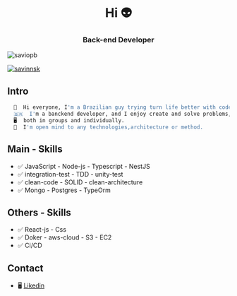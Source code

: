<h1 align="center">Hi 👽</h1>
<h3 align="center">Back-end Developer</h3>

<p align="left"> <img src="https://komarev.com/ghpvc/?username=saviopb&label=Profile%20views&color=0e75b6&style=flat" alt="saviopb" /> </p>


<p align="left"> <a href="https://twitter.com/savinnsk" target="blank"><img src="https://img.shields.io/twitter/follow/savinnsk?logo=twitter&style=for-the-badge" alt="savinnsk" /></a> </p>

## Intro

```zsh 
  🧑  Hi everyone, I'm a Brazilian guy trying turn life better with code...
  🇧🇷  I'm a banckend developer, and I enjoy create and solve problems,
  🖥️  both in groups and individually.
  🤯  I'm open mind to any technologies,architecture or method.
```

## Main - Skills 

- ✅  JavaScript - Node-js - Typescript - NestJS
- ✅  integration-test - TDD -  unity-test 
- ✅  clean-code - SOLID - clean-architecture
- ✅  Mongo - Postgres - TypeOrm 


## Others - Skills

- ✅  React-js - Css 
- ✅  Doker - aws-cloud - S3 - EC2
- ✅  Ci/CD


## Contact


- 🖥️ [Likedin](https://www.linkedin.com/in/s%C3%A1vio-pican%C3%A7o-b739a518a)





